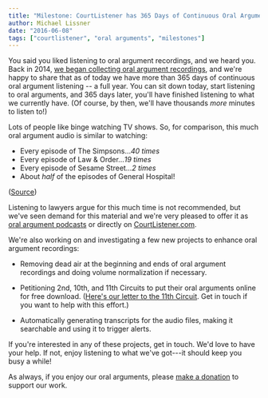 ```yaml
---
title: "Milestone: CourtListener has 365 Days of Continuous Oral Argument Listening"
author: Michael Lissner
date: "2016-06-08"
tags: ["courtlistener", "oral arguments", "milestones"]
---
```



You said you liked listening to oral argument recordings, and we heard you. Back in 2014, [we began collecting oral argument recordings][1], and we're happy to share that as of today we have more than 365 days of continuous oral argument listening -- a full year. You can sit down today, start listening to oral arguments, and 365 days later, you'll have finished listening to what we currently have. (Of course, by then, we'll have thousands *more* minutes to listen to!)

Lots of people like binge watching TV shows. So, for comparison, this much oral argument audio is similar to watching:

 - Every episode of The Simpsons&hellip;*40 times*
 - Every episode of Law & Order&hellip;*19 times*
 - Every episode of Sesame Street&hellip;*2 times*
 - About *half* of the episodes of General Hospital!

<p className="small gray">(<a href="http://www.bingeclock.com/">Source</a>)</p>

Listening to lawyers argue for this much time is not recommended, but we've seen demand for this material and we're very pleased to offer it as [oral argument podcasts][pd] or directly on [CourtListener.com][cl].

We're also working on and investigating a few new projects to enhance oral argument recordings:

 - Removing dead air at the beginning and ends of oral argument recordings and doing volume normalization if necessary.

 - Petitioning 2nd, 10th, and 11th Circuits to put their oral arguments online for free download. ([Here's our letter to the 11th Circuit][ca11]. Get in touch if you want to help with this effort.)

 - Automatically generating transcripts for the audio files, making it searchable and using it to trigger alerts.

If you're interested in any of these projects, get in touch. We'd love to have your help. If not, enjoy listening to what we've got---it should keep you busy a while!

As always, if you enjoy our oral arguments, please [make a donation][d] to support our work.


[1]: /2014/10/31/oral-arguments-on-courtlistener/

[pd]: https://www.courtlistener.com/podcasts/
[cl]: https://www.courtlistener.com/
[ca11]: /pdf/letter-to-ca11-re-oral-arguments.pdf
[d]: /donate/
